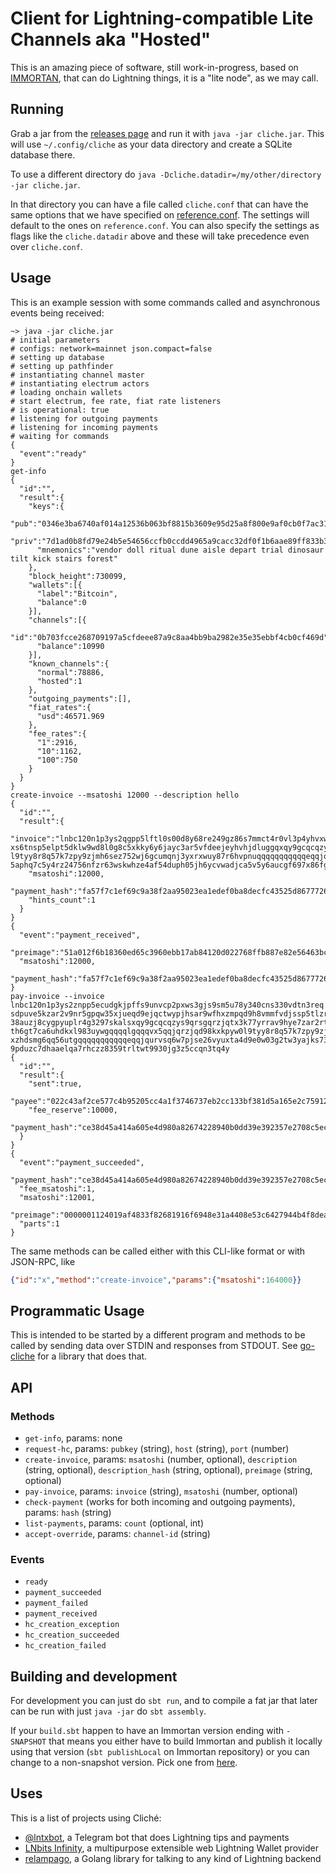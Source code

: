 # Client for Lightning-compatible Lite Channels aka "Hosted"

This is an amazing piece of software, still work-in-progress, based on [IMMORTAN](https://github.com/fiatjaf/immortan), that can do Lightning things, it is a "lite node", as we may call.

## Running

Grab a jar from the [releases page](https://github.com/fiatjaf/cliche/releases) and run it with `java -jar cliche.jar`. This will use `~/.config/cliche` as your data directory and create a SQLite database there.

To use a different directory do `java -Dcliche.datadir=/my/other/directory -jar cliche.jar`.

In that directory you can have a file called `cliche.conf` that can have the same options that we have specified on [reference.conf](https://github.com/fiatjaf/cliche/blob/master/src/main/resources/reference.conf). The settings will default to the ones on `reference.conf`. You can also specify the settings as flags like the `cliche.datadir` above and these will take precedence even over `cliche.conf`.

## Usage

This is an example session with some commands called and asynchronous events being received:

```
~> java -jar cliche.jar
# initial parameters
# configs: network=mainnet json.compact=false
# setting up database
# setting up pathfinder
# instantiating channel master
# instantiating electrum actors
# loading onchain wallets
# start electrum, fee rate, fiat rate listeners
# is operational: true
# listening for outgoing payments
# listening for incoming payments
# waiting for commands
{
  "event":"ready"
}
get-info
{
  "id":"",
  "result":{
    "keys":{
      "pub":"0346e3ba6740af014a12536b063bf8815b3609e95d25a8f800e9af0cb0f7ac318e",
      "priv":"7d1ad0b8fd79e24b5e54656ccfb0ccdd4965a9cacc32df0f1b6aae89ff833b31",
      "mnemonics":"vendor doll ritual dune aisle depart trial dinosaur tilt kick stairs forest"
    },
    "block_height":730099,
    "wallets":[{
      "label":"Bitcoin",
      "balance":0
    }],
    "channels":[{
      "id":"0b703fcce268709197a5cfdeee87a9c8aa4bb9ba2982e35e35ebbf4cb0cf469d",
      "balance":10990
    }],
    "known_channels":{
      "normal":78886,
      "hosted":1
    },
    "outgoing_payments":[],
    "fiat_rates":{
      "usd":46571.969
    },
    "fee_rates":{
      "1":2916,
      "10":1162,
      "100":750
    }
  }
}
create-invoice --msatoshi 12000 --description hello
{
  "id":"",
  "result":{
    "invoice":"lnbc120n1p3ys2qgpp5lftl0s00d8y68re249gz86s7mmct4r0vl3p4yhvxwaexs5m3y9dsdqgya6
xs6tnsp5elpt5dklw9wd8l0g8c5xkky6y6jayc3ar5vfdeejeyhvhjdluggqxqy9gcqcqzys9qrsgqrzjqd98kxkpyw0
l9tyy8r8q57k7zpy9zjmh6sez752wj6gcumqnj3yxrxwuy87r6hvpnuqqqqqqqqqqqeqqjqq7wrpaz4dezv92uw7jfgt
5aphq7c5y4rz24756nfzr63wskwhze4af54duph05jh6ycvwadjca5v5y6aucgf697x86fgnj68gmshqkqpuqsenv",
    "msatoshi":12000,
    "payment_hash":"fa57f7c1ef69c9a38f2aa95023ea1edef0ba8decfc43525d867772685371215b",
    "hints_count":1
  }
}
{
  "event":"payment_received",
  "preimage":"51a012f6b18360ed65c3960ebb17ab84120d022768ffb887e82e56463bc729c0",
  "msatoshi":12000,
  "payment_hash":"fa57f7c1ef69c9a38f2aa95023ea1edef0ba8decfc43525d867772685371215b"
}
pay-invoice --invoice lnbc120n1p3ys2znpp5ecudgkjpffs9unvcp2pxws3gjs9sm5u78y340cns330vdtn3req
sdpuve5kzar2v9nr5gpqw35xjueqd9ejqctwypjhsar9wfhxzmpqd9h8vmmfvdjssp5tlzrfn3slaqude9wvl20cn9zm
38auzj8cygpyuplr4g3297skalsxqy9gcqcqzys9qrsgqrzjqtx3k77yrrav9hye7zar2rtqlfkytl094dsp0ms5majz
th6gt7ca6uhdkxl983uywgqqqqlgqqqvx5qqjqrzjqd98kxkpyw0l9tyy8r8q57k7zpy9zjmh6sez752wj6gcumqnj3y
xzhdsmg6qq56utgqqqqqqqqqqqeqqjqurvsq6w7pjse26vyuxta4d9e0w03g2tw3yajks73parppz3dj3f8f73lp7apm
9pduzc7dhaaelqa7rhczz8359trltwt9930jg3z5ccqn3tq4y
{
  "id":"",
  "result":{
    "sent":true,
    "payee":"022c43af2ce577c4b95205cc4a1f3746737eb2cc133bf381d5a165e2c759121c33",
    "fee_reserve":10000,
    "payment_hash":"ce38d45a414a605e4d980a82674228940b0dd39e392357e2708c5ec6ae711e41"
  }
}
{
  "event":"payment_succeeded",
  "payment_hash":"ce38d45a414a605e4d980a82674228940b0dd39e392357e2708c5ec6ae711e41",
  "fee_msatoshi":1,
  "msatoshi":12001,
  "preimage":"0000001124019af4833f82681916f6948e31a4408e53c6427944b4f8dea74670",
  "parts":1
}
```

The same methods can be called either with this CLI-like format or with JSON-RPC, like

```json
{"id":"x","method":"create-invoice","params":{"msatoshi":164000}}
```

## Programmatic Usage

This is intended to be started by a different program and methods to be called by sending data over STDIN and responses from STDOUT. See [go-cliche](https://github.com/fiatjaf/go-cliche) for a library that does that.

## API

### Methods

- `get-info`, params: none
- `request-hc`, params: `pubkey` (string), `host` (string), `port` (number)
- `create-invoice`, params: `msatoshi` (number, optional), `description` (string, optional), `description_hash` (string, optional), `preimage` (string, optional)
- `pay-invoice`, params: `invoice` (string), `msatoshi` (number, optional)
- `check-payment` (works for both incoming and outgoing payments), params: `hash` (string)
- `list-payments`, params: `count` (optional, int)
- `accept-override`, params: `channel-id` (string)

### Events

- `ready`
- `payment_succeeded`
- `payment_failed`
- `payment_received`
- `hc_creation_exception`
- `hc_creation_succeeded`
- `hc_creation_failed`

## Building and development

For development you can just do `sbt run`, and to compile a fat jar that later can be run with just `java -jar` do `sbt assembly`.

If your `build.sbt` happen to have an Immortan version ending with `-SNAPSHOT` that means you either have to build Immortan and publish it locally using that version (`sbt publishLocal` on Immortan repository) or you can change to a non-snapshot version. Pick one from [here](https://repo1.maven.org/maven2/com/fiatjaf/immortan_2.13/).

## Uses

This is a list of projects using Cliché:

  - [@lntxbot](https://github.com/fiatjaf/lntxbot), a Telegram bot that does Lightning tips and payments
  - [LNbits Infinity](https://github.com/lnbits/infinity), a multipurpose extensible web Lightning Wallet provider
  - [relampago](https://github.com/lnbits/relampago), a Golang library for talking to any kind of Lightning backend
